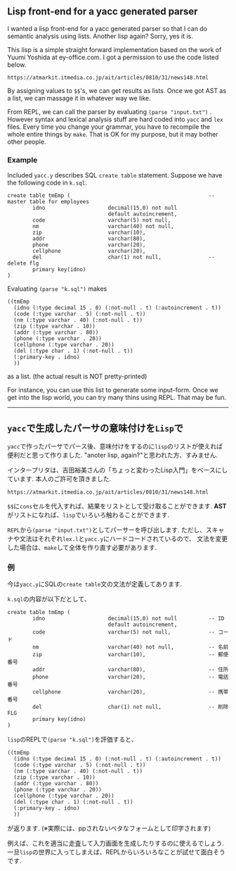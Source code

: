 ## Lisp front-end for a yacc generated parser

I wanted a lisp front-end for a yacc generated parser so that I can
do semantic analysis using lists.
Another lisp again? Sorry, yes it is.

This lisp is a simple straight forward implementation based on the work
of Yuumi Yoshida at ey-office.com.
I got a permission to use the code listed below.

```
https://atmarkit.itmedia.co.jp/ait/articles/0810/31/news148.html
```

By assigning values to `$$`'s, we can get results as lists. Once we got AST as a list,
we can massage it in whatever way we like.

From REPL, we can call the parser by evaluating `(parse "input.txt")` .
However syntax and lexical analysis stuff are hard coded into `yacc` and `lex` files.
Every time you change your grammar, you have to recompile the whole entire things by `make`.
That is OK for my purpose, but it may bother other people.

### Example

Included `yacc.y` describes SQL `create table` statement.
Suppose we have the following code in `k.sql`.

```
create table tmEmp (                                            -- master table for employees
        idno                    decimal(15,0) not null      
                                default autoincrement,
        code                    varchar(5) not null,            
        nm                      varchar(40) not null,           
        zip                     varchar(10),                    
        addr                    varchar(80),                    
        phone                   varchar(20),                    
        cellphone               varchar(20),                    
        del                     char(1) not null,               -- delete flg
        primary key(idno)
)
```

Evaluating `(parse "k.sql")` makes

```
((tmEmp
  (idno (:type decimal 15 . 0) (:not-null . t) (:autoincrement . t))
  (code (:type varchar . 5) (:not-null . t))
  (nm (:type varchar . 40) (:not-null . t))
  (zip (:type varchar . 10))
  (addr (:type varchar . 80))
  (phone (:type varchar . 20))
  (cellphone (:type varchar . 20))
  (del (:type char . 1) (:not-null . t))
  (:primary-key . idno)
  ))
```

as a list. (the actual result is NOT pretty-printed)

For instance, you can use this list to generate some input-form.
Once we get into the lisp world, you can try many thins using REPL.
That may be fun.

--------------
## `yacc`で生成したパーサの意味付けを`Lisp`で

`yacc`で作ったパーサでパース後、意味付けをするのに`lisp`のリストが使えれば便利だと思って作りました.
"anoter lisp, again?"と思われた方、すみません.

インタープリタは、吉田裕美さんの「ちょっと変わったLisp入門」をベースにしています.
本人のご許可を頂きました. 

```
https://atmarkit.itmedia.co.jp/ait/articles/0810/31/news148.html
```

`$$`に`cons`セルを代入すれば、結果をリストとして受け取ることができます.
**AST**がリストになれば、`lisp`でいろいろ触わることができます.

`REPL`から`(parse "input.txt")`としてパーサーを呼び出します.
ただし、スキャナや文法はそれぞれ`lex.l`と`yacc.y`にハードコードされているので、
文法を変更した場合は、`make`して全体を作り直す必要があります.

### 例

今は`yacc.y`にSQLの`create table`文の文法が定義してあります. 

`k.sql`の内容が以下だとして、
```
create table tmEmp (
        idno                    decimal(15,0) not null          -- ID
                                default autoincrement,
        code                    varchar(5) not null,            -- コード
        nm                      varchar(40) not null,           -- 名前
        zip                     varchar(10),                    -- 郵便番号
        addr                    varchar(80),                    -- 住所
        phone                   varchar(20),                    -- 電話番号
        cellphone               varchar(20),                    -- 携帯番号
        del                     char(1) not null,               -- 削除FLG
        primary key(idno)
)
```

`lisp`のREPLで`(parse "k.sql")`を評価すると、

```
((tmEmp
  (idno (:type decimal 15 . 0) (:not-null . t) (:autoincrement . t))
  (code (:type varchar . 5) (:not-null . t))
  (nm (:type varchar . 40) (:not-null . t))
  (zip (:type varchar . 10))
  (addr (:type varchar . 80))
  (phone (:type varchar . 20))
  (cellphone (:type varchar . 20))
  (del (:type char . 1) (:not-null . t))
  (:primary-key . idno)
  ))
```

が返ります. (※実際には、ppされないベタなフォームとして印字されます)

例えば、これを適当に走査して入力画面を生成したりするのに使えるでしょう.
一旦`lisp`の世界に入ってしまえば、REPLからいろいろなことが試せて面白そうです.




